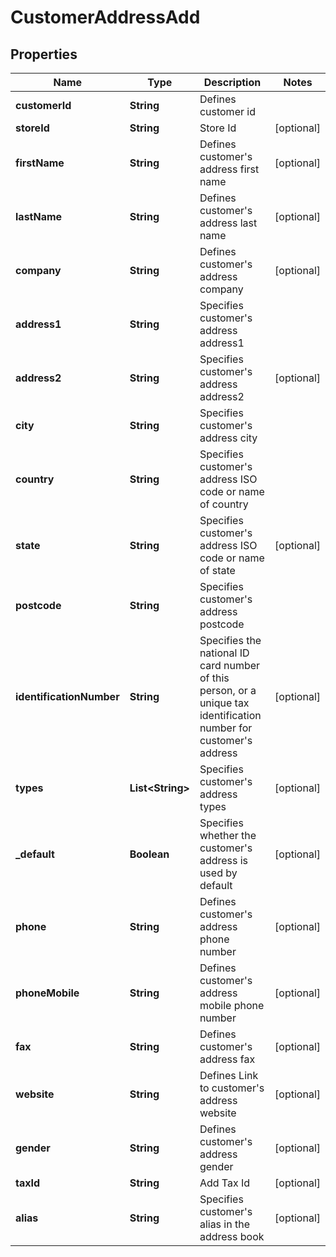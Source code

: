 

# CustomerAddressAdd

## Properties

Name | Type | Description | Notes
------------ | ------------- | ------------- | -------------
**customerId** | **String** | Defines customer id | 
**storeId** | **String** | Store Id |  [optional]
**firstName** | **String** | Defines customer&#39;s address first name |  [optional]
**lastName** | **String** | Defines customer&#39;s address last name |  [optional]
**company** | **String** | Defines customer&#39;s address company |  [optional]
**address1** | **String** | Specifies customer&#39;s address address1 | 
**address2** | **String** | Specifies customer&#39;s address address2 |  [optional]
**city** | **String** | Specifies customer&#39;s address city | 
**country** | **String** | Specifies customer&#39;s address ISO code or name of country | 
**state** | **String** | Specifies customer&#39;s address ISO code or name of state |  [optional]
**postcode** | **String** | Specifies customer&#39;s address postcode | 
**identificationNumber** | **String** | Specifies the national ID card number of this person, or a unique tax identification number for customer&#39;s address |  [optional]
**types** | **List&lt;String&gt;** | Specifies customer&#39;s address types |  [optional]
**_default** | **Boolean** | Specifies whether the customer&#39;s address is used by default |  [optional]
**phone** | **String** | Defines customer&#39;s address phone number |  [optional]
**phoneMobile** | **String** | Defines customer&#39;s address mobile phone number |  [optional]
**fax** | **String** | Defines customer&#39;s address fax |  [optional]
**website** | **String** | Defines Link to customer&#39;s address website |  [optional]
**gender** | **String** | Defines customer&#39;s address gender |  [optional]
**taxId** | **String** | Add Tax Id |  [optional]
**alias** | **String** | Specifies customer&#39;s alias in the address book |  [optional]




